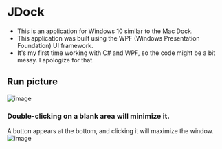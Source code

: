 # JDock

- This is an application for Windows 10 similar to the Mac Dock.
- This application was built using the WPF (Windows Presentation Foundation) UI framework.
- It's my first time working with C# and WPF, so the code might be a bit messy. I apologize for that.

## Run picture
![image](https://github.com/user-attachments/assets/0967544a-2c22-4862-9dd5-ae3d90947d67)

### Double-clicking on a blank area will minimize it.
A button appears at the bottom, and clicking it will maximize the window.
![image](https://github.com/user-attachments/assets/b9795df2-7d4c-4924-9e94-9b1006e47338)
